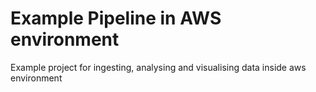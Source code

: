 # Example Pipeline in AWS environment

Example project for ingesting, analysing and visualising data inside aws environment
